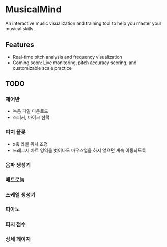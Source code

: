 # MusicalMind

An interactive music visualization and training tool to help you master your musical skills.

## Features
- Real-time pitch analysis and frequency visualization
- Coming soon: Live monitoring, pitch accuracy scoring, and customizable scale practice

## TODO

### 제어반

* 녹음 파일 다운로드
* 스피커, 마이크 선택

### 피치 플롯

* x축 라벨 위치 조정
* 드래그시 차트 영역을 벗어나도 마우스업을 하지 않으면 계속 이동되도록

### 음파 생성기

### 메트로놈

### 스케일 생성기

### 피아노

### 피치 점수

### 상세 페이지
